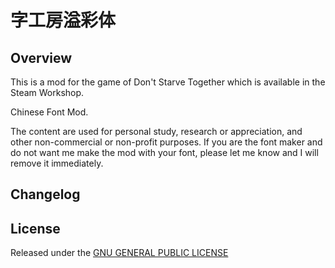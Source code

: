 # 字工房溢彩体

## Overview

This is a mod for the game of Don't Starve Together which is available in the Steam Workshop. 

Chinese Font Mod.

The content are used for personal study, research or appreciation, and other non-commercial or non-profit purposes. If you are the font maker and do not want me make the mod with your font, please let me know and I will remove it immediately.

## Changelog

## License

Released under the [GNU GENERAL PUBLIC LICENSE](https://www.gnu.org/licenses/gpl-3.0.en.html)